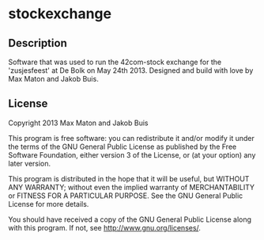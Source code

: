 stockexchange
=============

## Description

Software that was used to run the 42com-stock exchange for the 'zusjesfeest' at De Bolk on May 24th 2013. 
Designed and build with love by Max Maton and Jakob Buis.

## License

Copyright 2013 Max Maton and Jakob Buis

This program is free software: you can redistribute it and/or modify
it under the terms of the GNU General Public License as published by
the Free Software Foundation, either version 3 of the License, or
(at your option) any later version.

This program is distributed in the hope that it will be useful,
but WITHOUT ANY WARRANTY; without even the implied warranty of
MERCHANTABILITY or FITNESS FOR A PARTICULAR PURPOSE.  See the
GNU General Public License for more details.

You should have received a copy of the GNU General Public License
along with this program.  If not, see <http://www.gnu.org/licenses/>.
